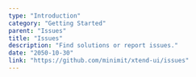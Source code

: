 ```yaml
---
type: "Introduction"
category: "Getting Started"
parent: "Issues"
title: "Issues"
description: "Find solutions or report issues."
date: "2050-10-30"
link: "https://github.com/minimit/xtend-ui/issues"
---
```


